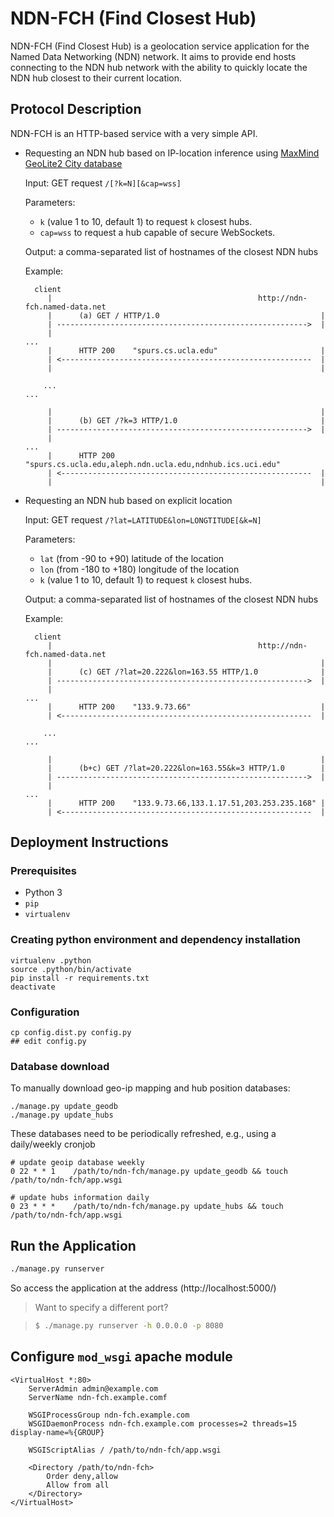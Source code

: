 NDN-FCH (Find Closest Hub)
==========================

NDN-FCH (Find Closest Hub) is a geolocation service application for the Named Data Networking (NDN) network. It aims to provide end hosts connecting to the NDN hub network with the ability to quickly locate the NDN hub closest to their current location.

## Protocol Description

NDN-FCH is an HTTP-based service with a very simple API.

- Requesting an NDN hub based on IP-location inference using [MaxMind GeoLite2 City database](http://www.maxmind.com)

  Input: GET request `/[?k=N][&cap=wss]`

  Parameters:

  * `k` (value 1 to 10, default 1) to request `k` closest hubs.
  * `cap=wss` to request a hub capable of secure WebSockets.

  Output: a comma-separated list of hostnames of the closest NDN hubs

  Example:

        client
           |                                              http://ndn-fch.named-data.net
           |      (a) GET / HTTP/1.0                                    |
           | -------------------------------------------------------->  |
           |                                                           ...
           |      HTTP 200    "spurs.cs.ucla.edu"                       |
           | <--------------------------------------------------------  |
           |                                                            |

          ...                                                          ...

           |                                                            |
           |      (b) GET /?k=3 HTTP/1.0                                |
           | -------------------------------------------------------->  |
           |                                                           ...
           |      HTTP 200    "spurs.cs.ucla.edu,aleph.ndn.ucla.edu,ndnhub.ics.uci.edu"
           | <--------------------------------------------------------  |
           |                                                            |


- Requesting an NDN hub based on explicit location

  Input: GET request `/?lat=LATITUDE&lon=LONGTITUDE[&k=N]`

  Parameters:

  * `lat` (from -90 to +90) latitude of the location
  * `lon` (from -180 to +180) longitude of the location
  * `k` (value 1 to 10, default 1) to request `k` closest hubs.

  Output: a comma-separated list of hostnames of the closest NDN hubs

  Example:

        client
           |                                              http://ndn-fch.named-data.net
           |                                                            |
           |      (c) GET /?lat=20.222&lon=163.55 HTTP/1.0              |
           | -------------------------------------------------------->  |
           |                                                           ...
           |      HTTP 200    "133.9.73.66"                             |
           | <--------------------------------------------------------  |

          ...                                                          ...

           |                                                            |
           |      (b+c) GET /?lat=20.222&lon=163.55&k=3 HTTP/1.0        |
           | -------------------------------------------------------->  |
           |                                                           ...
           |      HTTP 200    "133.9.73.66,133.1.17.51,203.253.235.168" |
           | <--------------------------------------------------------  |

## Deployment Instructions

### Prerequisites

- Python 3
- `pip`
- `virtualenv`

### Creating python environment and dependency installation

    virtualenv .python
    source .python/bin/activate
    pip install -r requirements.txt
    deactivate

### Configuration

    cp config.dist.py config.py
    ## edit config.py

### Database download

To manually download geo-ip mapping and hub position databases:

    ./manage.py update_geodb
    ./manage.py update_hubs

These databases need to be periodically refreshed, e.g., using a daily/weekly cronjob

    # update geoip database weekly
    0 22 * * 1    /path/to/ndn-fch/manage.py update_geodb && touch /path/to/ndn-fch/app.wsgi

    # update hubs information daily
    0 23 * * *    /path/to/ndn-fch/manage.py update_hubs && touch /path/to/ndn-fch/app.wsgi

## Run the Application

```sh
./manage.py runserver
```

So access the application at the address (http://localhost:5000/)

> Want to specify a different port?

> ```sh
> $ ./manage.py runserver -h 0.0.0.0 -p 8080
> ```

## Configure `mod_wsgi` apache module

```
<VirtualHost *:80>
    ServerAdmin admin@example.com
    ServerName ndn-fch.example.comf

    WSGIProcessGroup ndn-fch.example.com
    WSGIDaemonProcess ndn-fch.example.com processes=2 threads=15 display-name=%{GROUP}

    WSGIScriptAlias / /path/to/ndn-fch/app.wsgi

    <Directory /path/to/ndn-fch>
        Order deny,allow
        Allow from all
    </Directory>
</VirtualHost>
```
